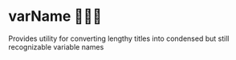 # varName 🐫🍢🐍
Provides utility for converting lengthy titles into condensed but still recognizable variable names

